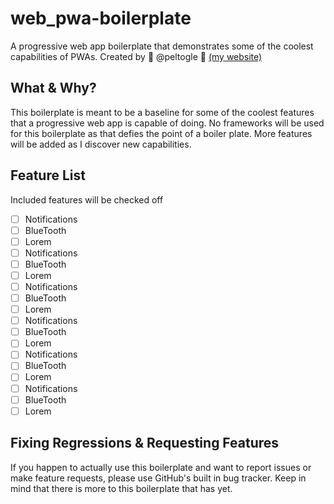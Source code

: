 # web_pwa-boilerplate
A progressive web app boilerplate that demonstrates some of the coolest capabilities of PWAs. Created by 🐏 @peltogle 🐏 [(my website)](http://peltogle.com)

## What & Why?
This boilerplate is meant to be a baseline for some of the coolest features that a progressive web app is capable of doing. No frameworks will be used for this boilerplate as that defies the point of a boiler plate. More features will be added as I discover new capabilities.

## Feature List
Included features will be checked off
- [ ] Notifications
- [ ] BlueTooth
- [ ] Lorem
- [ ] Notifications
- [ ] BlueTooth
- [ ] Lorem
- [ ] Notifications
- [ ] BlueTooth
- [ ] Lorem
- [ ] Notifications
- [ ] BlueTooth
- [ ] Lorem
- [ ] Notifications
- [ ] BlueTooth
- [ ] Lorem
- [ ] Notifications
- [ ] BlueTooth
- [ ] Lorem

## Fixing Regressions & Requesting Features
If you happen to actually use this boilerplate and want to report issues or make feature requests, please use GitHub's built in bug tracker. Keep in mind that there is more to this boilerplate that has yet.
